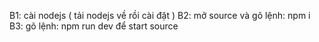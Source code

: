 B1: cài nodejs ( tải nodejs về rồi cài đặt )
B2: mở source và gõ lệnh: npm i
B3: gõ lệnh: npm run dev để start source
